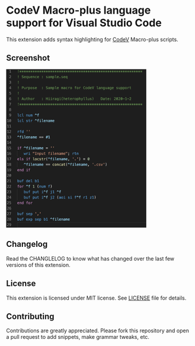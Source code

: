 # CodeV Macro-plus language support for Visual Studio Code

This extension adds syntax highlighting for [CodeV](http://optics.synopsys.com/codev/) Macro-plus scripts.

## Screenshot
<img src= "images/syntax.png" width= 75%>

## Changelog
Read the CHANGLELOG to know what has changed over the last few versions of this extension.

## License
This extension is licensed under MIT license. See [LICENSE](LICENSE) file for details.

## Contributing
Contributions are greatly appreciated. Please fork this repository and open a pull request to add snippets, make grammar tweaks, etc.
